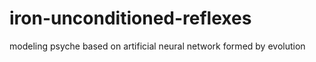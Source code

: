 # iron-unconditioned-reflexes
modeling psyche based on artificial neural network formed by evolution